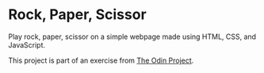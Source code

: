 # Rock, Paper, Scissor
Play rock, paper, scissor on a simple webpage made using HTML, CSS, and JavaScript.

This project is part of an exercise from [The Odin Project](https://www.theodinproject.com/lessons/foundations-rock-paper-scissors).

